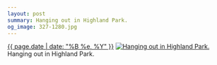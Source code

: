 ```yaml
---
layout: post
summary: Hanging out in Highland Park.
og_image: 327-1280.jpg
---
```


<p>
  <time><a href="/327">{{ page.date | date: "%B %e, %Y" }}</a></time>
  <a href="/327"><img src="{{ site.assets_url }}/327-640.jpg" srcset="{{ site.assets_url }}/327-1280.jpg 1280w, {{ site.assets_url }}/327-960.jpg 960w, {{ site.assets_url }}/327-640.jpg 640w, {{ site.assets_url }}/327-320.jpg 320w" sizes="(min-width: 700px) 50vw, calc(100vw - 2rem)" alt="Hanging out in Highland Park." /></a>
  <span>Hanging out in Highland Park.</span>
</p>

